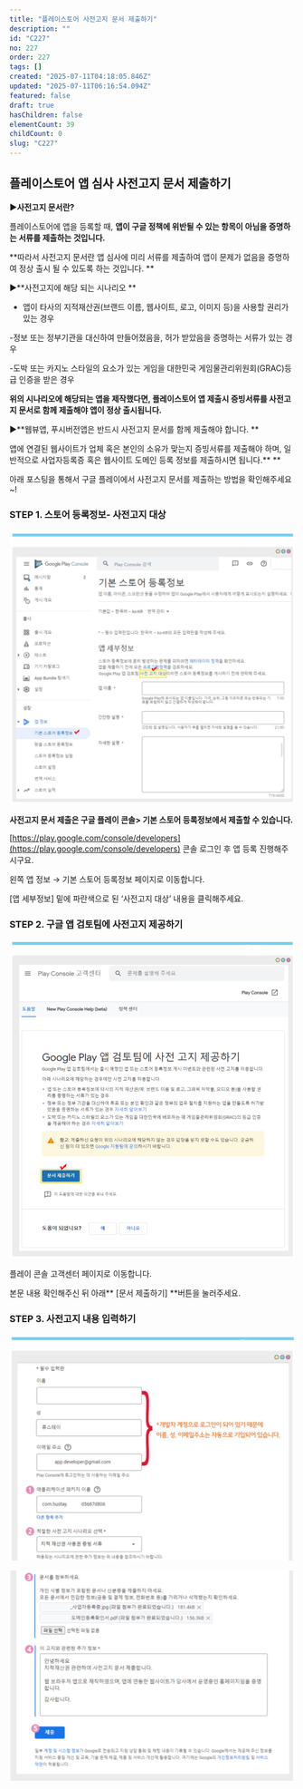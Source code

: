 ```yaml
---
title: "플레이스토어 사전고지 문서 제출하기"
description: ""
id: "C227"
no: 227
order: 227
tags: []
created: "2025-07-11T04:18:05.846Z"
updated: "2025-07-11T06:16:54.094Z"
featured: false
draft: true
hasChildren: false
elementCount: 39
childCount: 0
slug: "C227"
---
```


## 플레이스토어 앱 심사 사전고지 문서 제출하기



**▶사전고지 문서란?**

플레이스토어에 앱을 등록할 때, **앱이 구글 정책에 위반될 수 있는 항목이 아님을 증명하는 서류를 제출하는 것입니다.**

**따라서 사전고지 문서란 앱 심사에 미리 서류를 제출하여 앱이 문제가 없음을 증명하여 정상 출시 될 수 있도록 하는 것입니다. **



▶**사전고지에 해당 되는 시나리오 **

- 앱이 타사의 지적재산권(브랜드 이름, 웹사이트, 로고, 이미지 등)을 사용할 권리가 있는 경우

-정보 또는 정부기관을 대신하여 만들어졌음을, 허가 받았음을 증명하는 서류가 있는 경우 

-도박 또는 카지노 스타일의 요소가 있는 게임을 대한민국 게임물관리위원회(GRAC)등급 인증을 받은 경우 

**위의 시나리오에 해당되는 앱을 제작했다면, 플레이스토어 앱 제출시 증빙서류를 사전고지 문서로 함께 제출해야 앱이 정상 출시됩니다.**



▶**웹뷰앱, 푸시버전앱은 반드시 사전고지 문서를 함께 제출해야 합니다. **

앱에 연결된 웹사이트가 업체 혹은 본인의 소유가 맞는지 증빙서류를 제출해야 하며, 일반적으로 사업자등록증 혹은 웹사이트 도메인 등록 정보를 제출하시면 됩니다.**  **

아래 포스팅을 통해서 구글 플레이에서 사전고지 문서를 제출하는 방법을 확인해주세요~!



### STEP 1. 스토어 등록정보- 사전고지 대상 



![file](/images/3e7212fa6c1f51892945f23c9964bb42.jpg)

**사전고지 문서 제출은 구글 플레이 콘솔> 기본 스토어 등록정보에서 제출할 수 있습니다.**

[https://play.google.com/console/developers](https://play.google.com/console/developers)  콘솔 로그인 후 앱 등록 진행해주시구요.

왼쪽 앱 정보 → 기본 스토어 등록정보 페이지로 이동합니다.

[앱 세부정보] 밑에  파란색으로 된 ‘사전고지 대상’ 내용을 클릭해주세요.  



### STEP 2. 구글 앱 검토팀에 사전고지 제공하기



![file](/images/de8d7e3ee079d4201137ea867b2839c5.jpg)

플레이 콘솔 고객센터 페이지로 이동합니다. 

본문 내용 확인해주신 뒤  아래** [문서 제출하기] **버튼을 눌러주세요.



### STEP 3. 사전고지 내용 입력하기 



![file](/images/c7353d22bf8254d0a520b2f98815ec1b.jpg)

![file](/images/4ff206142f4dd52cf8a8e29c758a8150.jpg)
